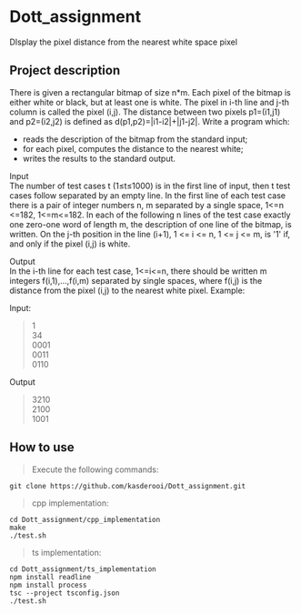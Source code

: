 # Dott_assignment
DIsplay the pixel distance from the nearest white space pixel

## Project description

There is given a rectangular bitmap of size n*m. Each pixel of the bitmap is either white or black, but at least one is white. The pixel in i-th line and j-th column is called the pixel (i,j). The distance between two pixels p1=(i1,j1) and p2=(i2,j2) is defined as d(p1,p2)=|i1-i2|+|j1-j2|. Write a program which:  
- reads the description of the bitmap from the standard input;
- for each pixel, computes the distance to the nearest white;
- writes the results to the standard output.
  
Input  
The number of test cases t (1≤t≤1000) is in the first line of input, then t test cases follow separated by an empty line. In the first line of each test case there is a pair of integer numbers n, m separated by a single space, 1<=n <=182, 1<=m<=182. In each of the following n lines of the test case exactly one zero-one word of length m, the description of one line of the bitmap, is written. On the j-th position in the line (i+1), 1 <= i <= n, 1 <= j <= m, is '1' if, and only if the pixel (i,j) is white.  
  
Output  
In the i-th line for each test case, 1<=i<=n, there should be written m integers f(i,1),...,f(i,m) separated by single spaces, where f(i,j) is the distance from the pixel (i,j) to the nearest white pixel. Example:  
  
Input:
> 1  
34  
0001  
0011  
0110  

Output
> 3210  
2100  
1001  

## How to use
> Execute the following commands:

```shell
git clone https://github.com/kasderooi/Dott_assignment.git
```

> cpp implementation:

```shell
cd Dott_assignment/cpp_implementation
make
./test.sh
```

> ts implementation:

```shell
cd Dott_assignment/ts_implementation
npm install readline
npm install process
tsc --project tsconfig.json
./test.sh
```